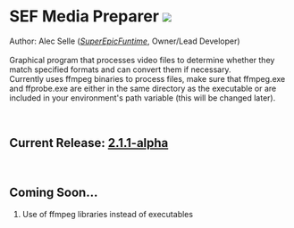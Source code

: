 # SEF Media Preparer [![](https://jenkins.superepicfuntime.com/job/SEF%20Media%20Preparer/job/SEF%20Media%20Preparer%20(Release)/badge/icon)](https://jenkins.superepicfuntime.com/job/SEF%20Media%20Preparer/job/SEF%20Media%20Preparer%20(Release)/)
Author: Alec Selle ([*SuperEpicFuntime*](https://superepicfuntime.com), Owner/Lead Developer)<br/><br/>
Graphical program that processes video files to determine whether they match specified formats and can convert them if necessary.<br/>
Currently uses ffmpeg binaries to process files, make sure that ffmpeg.exe and ffprobe.exe are either in the same directory as the executable or are included in your environment's path variable (this will be changed later).

<br/>

## Current Release: [2.1.1-alpha](https://jenkins.superepicfuntime.com/job/SEFMediaPreparer/)

<br/>

## Coming Soon...
1. Use of ffmpeg libraries instead of executables